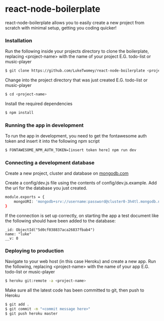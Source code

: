 # react-node-boilerplate

react-node-boilerplate allows you to easily create a new project from scratch with minimal setup, getting you coding quicker!

### Installation

Run the following inside your projects directory to clone the boilerplate, replacing \<project-name> with the name of your project E.G. todo-list or music-player

```sh
$ git clone https://github.com/LukeTwomey/react-node-boilerplate <project-name>
```

Change into the project directory that was just created E.G. todo-list or music-player

```sh
$ cd <project-name>
```

Install the required dependencies

```sh
$ npm install
```

### Running the app in development

To run the app in development, you need to get the fontawesome auth token and insert it into the following npm script

```sh
$ FONTAWESOME_NPM_AUTH_TOKEN=[insert token here] npm run dev
```

### Connecting a development database

Create a new project, cluster and database on [mongodb.com](https://cloud.mongodb.com/v2#/org/5d010935014b764d90359b5a/projects/create)

Create a config/dev.js file using the contents of config/dev.js.example. Add the uri for the database you just created.

```sh
module.exports = {
    mongoURI: 'mongodb+srv://username:password@cluster0-3h4tl.mongodb.net/test?retryWrites=true&w=majority'
}
```

If the connection is set up correctly, on starting the app a test document like the following should have been added to the database:

```
_id: ObjectId("5d0cf038837aca26837fbab4")
name: "luke"
__v: 0
```

### Deploying to production

Navigate to your web host (in this case Heroku) and create a new app.
Run the following, replacing \<project-name> with the name of your app E.G. todo-list or music-player

```sh
$ heroku git:remote -a <project-name>
```

Make sure all the latest code has been committed to git, then push to Heroku

```sh
$ git add .
$ git commit -m "<commit message here>"
$ git push heroku master
```
